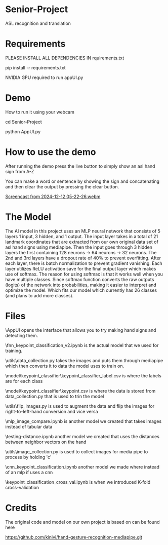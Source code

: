 # Senior-Project
ASL recognition and translation

# Requirements
PLEASE INSTALL ALL DEPENDENCIES IN rquirements.txt

pip install -r requirements.txt

NVIDIA GPU required to run appUI.py

# Demo
How to run it using your webcam

cd Senior-Project

python AppUI.py
# How to use the demo
After running the demo press the live button to simply show an asl hand sign from A-Z 

You can make a word or sentence by showing the sign and concatenating and then clear the output by pressing the clear button.  

[Screencast from 2024-12-12 05-22-26.webm](https://github.com/user-attachments/assets/7cf5888c-51d8-4e97-a986-7d5c09afa714)

# The Model

The AI model in this project uses an MLP neural network that consists of 5 layers 1 input, 3 hidden, and 1 output. The input layer takes in a total of 21 landmark coordinates that are extracted from our own original data set of asl hand signs using mediapipe. Then the input goes through 3 hidden layers the first containing 128 neurons -> 64 neurons -> 32 neurons. The 2nd and 3rd layers have a dropout rate of 40% to prevent overfitting. After each layer, there is batch normalization to prevent gradient vanishing. Each layer utilizes ReLU activation save for the final output layer which makes use of softmax. The reason for using softmax is that it works well when you have multiple classes. Since softmax function converts the raw outputs (logits) of the network into probabilities, making it easier to interpret and optimize the model. Which fits our model which currently has 26 classes (and plans to add more classes).  


# Files

\AppUI opens the interface that allows you to try making hand signs and detecting them.

\fnn_keypoint_classification_v2.ipynb is the actual model that we used for training.

\utils\data_collection.py takes the images and puts them through mediapipe which then converts it to data the model uses to train on.

\model\keypoint_classifier\keypoint_classifier_label.csv is where the labels are for each class

\model\keypoint_classifier\keypoint.csv is where the data is stored from data_collection.py that is used to trin the model

\utils\flip_images.py is used to augment the data and flip the images for right-to-left-hand conversion and vice versa

\mlp_image_compare.ipynb is another model we created that takes images instead of tabular data

\testing-distance.ipynb another model we created that uses the  distances between neighbor vectors on the hand

\utils\image_collection.py is used to collect images for media pipe to process by holding 'c'

\cnn_keypoint_classification.ipynb another model we made where instead of an mlp if uses a cnn

\keypoint_classification_cross_val.ipynb is when we introduced K-fold cross-validation

# Credits

The original code and model on our own project is based on can be found here

https://github.com/kinivi/hand-gesture-recognition-mediapipe.git
